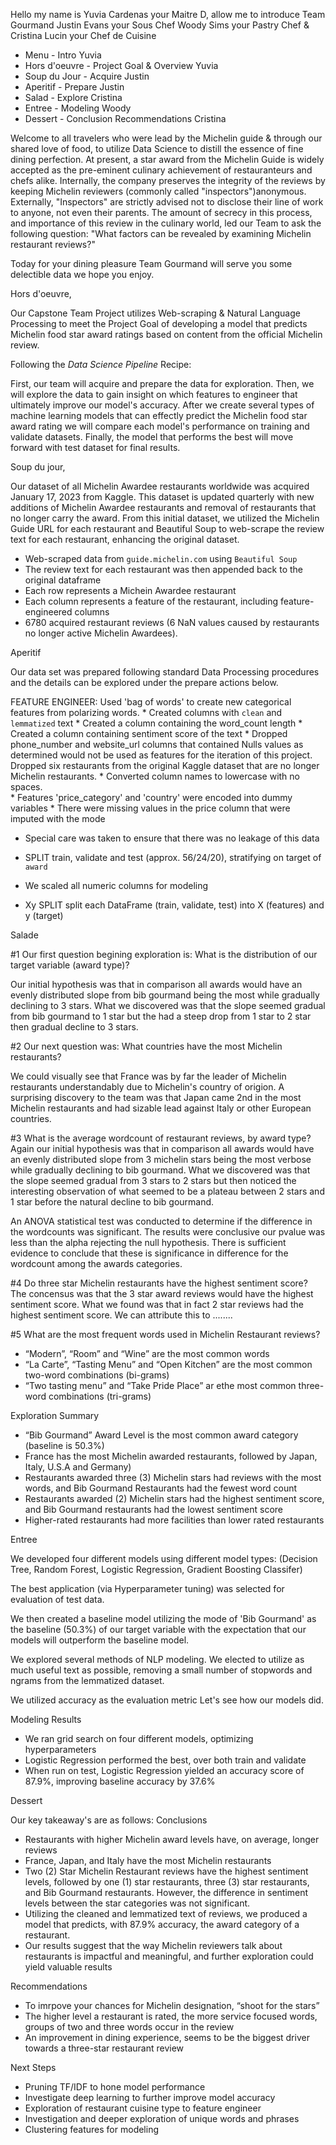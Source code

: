 
Hello my name is Yuvia Cardenas your Maitre D, allow me to introduce Team Gourmand
Justin Evans your Sous Chef
Woody Sims your Pastry Chef
& Cristina Lucin your Chef de Cuisine

* Menu - Intro Yuvia
* Hors d'oeuvre - Project Goal & Overview Yuvia
* Soup du Jour - Acquire Justin
* Aperitif - Prepare Justin
* Salad - Explore Cristina 
* Entree - Modeling Woody
* Dessert - Conclusion Recommendations Cristina

Welcome to all travelers who were lead by the Michelin guide & through our shared love of food, to utilize Data Science to distill the essence of fine dining perfection. At present, a star award from the Michelin Guide is widely accepted as the pre-eminent culinary achievement of restauranteurs and chefs alike. 
Internally, the company preserves the integrity of the reviews by keeping Michelin reviewers (commonly called "inspectors")anonymous. Externally, "Inspectors" are strictly advised not to disclose their line of work to anyone, not even their parents. 
The amount of secrecy in this process, and importance of this review in the culinary world, led our Team to ask the following question:
    "What factors can be revealed by examining Michelin restaurant reviews?"

Today for your dining pleasure Team Gourmand will serve you some delectible data we hope you enjoy.


Hors d'oeuvre,

Our Capstone Team Project utilizes Web-scraping & Natural Language Processing to meet the Project Goal of developing a model that predicts Michelin food star award ratings based on content from the official Michelin review.

Following the *Data Science Pipeline* Recipe:

First, our team will acquire and prepare the data for exploration. 
Then, we will explore the data to gain insight on which features to engineer that ultimately improve our model's accuracy. After we create several types of machine learning models that can effectly predict the Michelin food star award rating we will compare each model's performance on training and validate datasets. 
Finally, the model that performs the best will move forward with test dataset for final results.


Soup du jour,

Our dataset of all Michelin Awardee restaurants worldwide was acquired January 17, 2023 from Kaggle. This dataset is updated quarterly with new additions of Michelin Awardee restaurants and removal of restaurants that no longer carry the award.  From this initial dataset, we utilized the Michelin Guide URL for each restaurant and Beautiful Soup to web-scrape the review text for each restaurant, enhancing the original dataset.

* Web-scraped data from `guide.michelin.com` using `Beautiful Soup`
* The review text for each restaurant was then appended back to the original dataframe
* Each row represents a Michein Awardee restaurant
* Each column represents a feature of the restaurant, including feature-engineered columns
* 6780 acquired restaurant reviews (6 NaN values caused by restaurants no longer active Michelin Awardees).


Aperitif

Our data set was prepared following standard Data Processing procedures and the details can be explored under the prepare actions below.

FEATURE ENGINEER: Used 'bag of words' to create new categorical features from polarizing words. 
    * Created columns with `clean` and `lemmatized` text
    * Created a column containing the word_count length
    * Created a column containing sentiment score of the text 
    * Dropped phone_number and website_url columns that contained Nulls values as determined would not be used as features for the iteration of this project. Dropped six restaurants from the original Kaggle dataset that are no longer Michelin restaurants.
    * Converted column names to lowercase with no spaces.    
    * Features 'price_category' and 'country' were encoded into dummy variables
    * There were missing values in the price column that were imputed with the mode
* Special care was taken to ensure that there was no leakage of this data

* SPLIT train, validate and test (approx. 56/24/20), stratifying on target of `award`
* We scaled all numeric columns for modeling
* Xy SPLIT split each DataFrame (train, validate, test) into X (features) and y (target) 

Salade

#1 Our first question begining exploration is: What is the distribution of our target variable (award type)?

Our initial hypothesis was that in comparison all awards would have an evenly distributed slope from bib gourmand being the most while gradually declining to 3 stars. 
What we discovered was that the slope seemed gradual from bib gourmand to 1 star but the had a steep drop from 1 star to 2 star then gradual decline to 3 stars.

#2 Our next question was: What countries have the most Michelin restaurants?

We could visually see that France was by far the leader of Michelin restaurants understandably due to Michelin's country of origion. A surprising discovery to the team was that Japan came 2nd in the most Michelin restaurants and had sizable lead against Italy or other European countries. 

#3 What is the average wordcount of restaurant reviews, by award type?
Again our initial hypothesis was that in comparison all awards would have an evenly distributed slope from 3 michelin stars being the most verbose while gradually declining to bib gourmand. 
What we discovered was that the slope seemed gradual from 3 stars to 2 stars but then noticed the interesting observation of what seemed to be a plateau between 2 stars and 1 star before the natural decline to bib gourmand. 

An ANOVA statistical test was conducted to determine if the difference in the wordcounts was significant.
The results were conclusive our pvalue was less than the alpha rejecting the null hypothesis. 
There is sufficient evidence to conclude that these is significance in difference for the wordcount among the awards categories.

#4 Do three star Michelin restaurants have the highest sentiment score?
The concensus was that the 3 star award reviews would have the highest sentiment score. What we found was that in fact 2 star reviews had the highest sentiment score. We can attribute this to ........ 


#5 What are the most frequent words used in Michelin Restaurant reviews?
- “Modern”, “Room” and “Wine” are the most common words
- “La Carte”, “Tasting Menu” and “Open Kitchen” are the most common two-word combinations (bi-grams)
- “Two tasting menu” and “Take Pride Place” ar ethe most common three-word combinations (tri-grams)

 Exploration Summary
- “Bib Gourmand” Award Level is the most common award category (baseline is 50.3%)
- France has the most Michelin awarded restaurants, followed by Japan, Italy, U.S.A and Germany)
- Restaurants awarded three (3) Michelin stars had reviews with the most words, and Bib Gourmand Restaurants had the fewest word count
- Restaurants awarded (2) Michelin stars had the highest sentiment score, and Bib Gourmand restaurants had the lowest sentiment score
- Higher-rated restaurants had more facilities than lower rated restaurants

Entree


We developed four different models using different model types: (Decision Tree, Random Forest, Logistic Regression, Gradient Boosting Classifer)

The best application (via Hyperparameter tuning) was selected for evaluation of test data.

We then created a baseline model utilizing the mode of 'Bib Gourmand' as the baseline (50.3%) of our target variable with the expectation that our models will outperform the baseline model.

We explored several methods of NLP modeling. We elected to utilize as much useful text as possible, removing a small number of stopwords and ngrams from the lemmatized dataset.

We utilized accuracy as the evaluation metric
Let's see how our models did.

Modeling Results
- We ran grid search on four different models, optimizing hyperparameters
- Logistic Regression performed the best, over both train and validate
- When run on test, Logistic Regression yielded an accuracy score of 87.9%, improving baseline accuracy by 37.6%

Dessert

Our key takeaway's are as follows:
Conclusions
- Restaurants with higher Michelin award levels have, on average, longer reviews
- France, Japan, and Italy have the most Michelin restaurants
- Two (2) Star Michelin Restaurant reviews have the highest sentiment levels, followed by one (1) star restaurants, three (3) star restaurants, and Bib Gourmand restaurants. However, the difference in sentiment levels between the star categories was not significant.
- Utilizing the cleaned and lemmatized text of reviews, we produced a model that predicts, with 87.9% accuracy, the award category of a restaurant.
- Our results suggest that the way Michelin reviewers talk about restaurants is impactful and meaningful, and further exploration could yield valuable results

 Recommendations
- To imrpove your chances for Michelin designation, “shoot for the stars”
- The higher level a restaurant is rated, the more service focused words, groups of two and three words occur in the review
- An improvement in dining experience, seems to be the biggest driver towards a three-star restaurant review

 Next Steps
- Pruning TF/IDF to hone model performance
- Investigate deep learning to further improve model accuracy
- Exploration of restaurant cuisine type to feature engineer
- Investigation and deeper exploration of unique words and phrases
- Clustering features for modeling